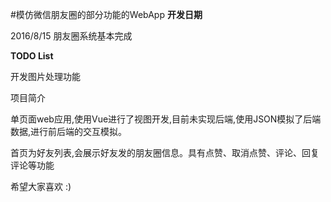 #模仿微信朋友圈的部分功能的WebApp
**开发日期**

2016/8/15 朋友圈系统基本完成

**TODO List**

开发图片处理功能


项目简介

单页面web应用,使用Vue进行了视图开发,目前未实现后端,使用JSON模拟了后端数据,进行前后端的交互模拟。

首页为好友列表,会展示好友发的朋友圈信息。具有点赞、取消点赞、评论、回复评论等功能

希望大家喜欢 :)
